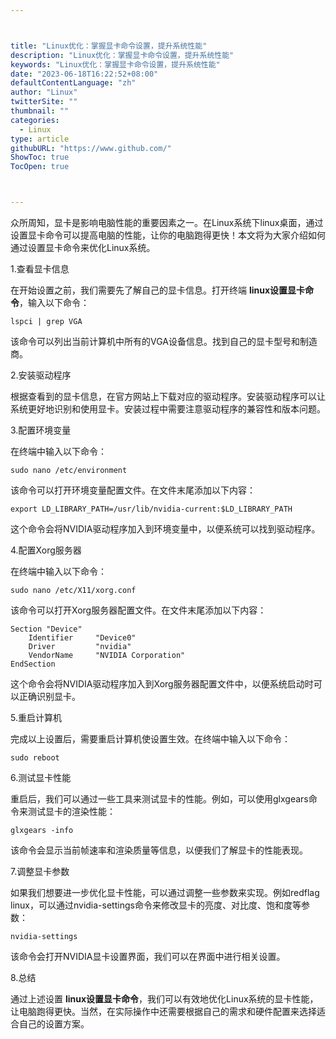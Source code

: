```yaml
---



title: "Linux优化：掌握显卡命令设置，提升系统性能"
description: "Linux优化：掌握显卡命令设置，提升系统性能"
keywords: "Linux优化：掌握显卡命令设置，提升系统性能"
date: "2023-06-18T16:22:52+08:00"
defaultContentLanguage: "zh"
author: "Linux"
twitterSite: ""
thumbnail: ""
categories:
  - Linux
type: article
githubURL: "https://www.github.com/"
ShowToc: true
TocOpen: true



---
```


众所周知，显卡是影响电脑性能的重要因素之一。在Linux系统下linux桌面，通过设置显卡命令可以提高电脑的性能，让你的电脑跑得更快！本文将为大家介绍如何通过设置显卡命令来优化Linux系统。

1.查看显卡信息

在开始设置之前，我们需要先了解自己的显卡信息。打开终端 **linux设置显卡命令**，输入以下命令：

```
lspci | grep VGA
```

该命令可以列出当前计算机中所有的VGA设备信息。找到自己的显卡型号和制造商。

2.安装驱动程序

根据查看到的显卡信息，在官方网站上下载对应的驱动程序。安装驱动程序可以让系统更好地识别和使用显卡。安装过程中需要注意驱动程序的兼容性和版本问题。

3.配置环境变量

在终端中输入以下命令：

```
sudo nano /etc/environment
```

该命令可以打开环境变量配置文件。在文件末尾添加以下内容：

```
export LD_LIBRARY_PATH=/usr/lib/nvidia-current:$LD_LIBRARY_PATH
```

这个命令会将NVIDIA驱动程序加入到环境变量中，以便系统可以找到驱动程序。

4.配置Xorg服务器

在终端中输入以下命令：

```
sudo nano /etc/X11/xorg.conf
```

该命令可以打开Xorg服务器配置文件。在文件末尾添加以下内容：

```
Section "Device"
    Identifier     "Device0"
    Driver         "nvidia"
    VendorName     "NVIDIA Corporation"
EndSection
```

这个命令会将NVIDIA驱动程序加入到Xorg服务器配置文件中，以便系统启动时可以正确识别显卡。

5.重启计算机

完成以上设置后，需要重启计算机使设置生效。在终端中输入以下命令：

```
sudo reboot
```

6.测试显卡性能

重启后，我们可以通过一些工具来测试显卡的性能。例如，可以使用glxgears命令来测试显卡的渲染性能：

```
glxgears -info
```

该命令会显示当前帧速率和渲染质量等信息，以便我们了解显卡的性能表现。

7.调整显卡参数

如果我们想要进一步优化显卡性能，可以通过调整一些参数来实现。例如redflag linux，可以通过nvidia-settings命令来修改显卡的亮度、对比度、饱和度等参数：

```
nvidia-settings
```

该命令会打开NVIDIA显卡设置界面，我们可以在界面中进行相关设置。

8.总结

通过上述设置 **linux设置显卡命令**，我们可以有效地优化Linux系统的显卡性能，让电脑跑得更快。当然，在实际操作中还需要根据自己的需求和硬件配置来选择适合自己的设置方案。